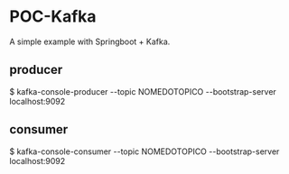 # POC-Kafka

A simple example with Springboot + Kafka.

## producer
$ kafka-console-producer --topic NOMEDOTOPICO --bootstrap-server localhost:9092

## consumer
$ kafka-console-consumer --topic NOMEDOTOPICO  --bootstrap-server localhost:9092
